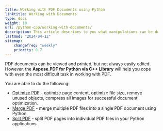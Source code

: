 ```yaml
---
title: Working with PDF Documents using Python
linktitle: Working with Documents
type: docs
weight: 10
url: /python-cpp/working-with-documents/
description: This article describes to you what manipulations can be done with the document with Aspose.PDF for Python via C++ library.
lastmod: "2024-04-12"
sitemap:
    changefreq: "weekly"
    priority: 0.7
---
```




PDF documents can be viewed and printed, but not always easily edited. However, the **Aspose.PDF for Python via C++ Library** will help you cope with even the most difficult task in working with PDF.

You are able to do the following:

- [Optimize PDF](/pdf/python-cpp/optimize-pdf/) - optimize page content, optimize file size, remove unused objects, compress all images for successful document optimization.
- [Merge PDF](/pdf/python-cpp/merge-pdf-documents/) - merge multiple PDF files into a single PDF document using Python.
- [Split PDF](/pdf/python-cpp/split-pdf-document/) - split PDF pages into individual PDF files in your Python applications.


